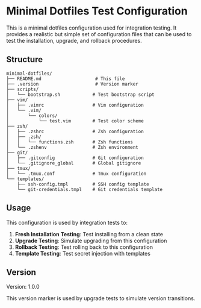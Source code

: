 # Minimal Dotfiles Test Configuration

This is a minimal dotfiles configuration used for integration testing. It provides a realistic but simple set of configuration files that can be used to test the installation, upgrade, and rollback procedures.

## Structure

```
minimal-dotfiles/
├── README.md                    # This file
├── .version                     # Version marker
├── scripts/
│   └── bootstrap.sh            # Test bootstrap script
├── vim/
│   ├── .vimrc                  # Vim configuration
│   └── .vim/
│       └── colors/
│           └── test.vim        # Test color scheme
├── zsh/
│   ├── .zshrc                  # Zsh configuration
│   ├── .zsh/
│   │   └── functions.zsh       # Zsh functions
│   └── .zshenv                 # Zsh environment
├── git/
│   ├── .gitconfig              # Git configuration
│   └── .gitignore_global       # Global gitignore
├── tmux/
│   └── .tmux.conf              # Tmux configuration
└── templates/
    ├── ssh-config.tmpl         # SSH config template
    └── git-credentials.tmpl    # Git credentials template
```

## Usage

This configuration is used by integration tests to:

1. **Fresh Installation Testing**: Test installing from a clean state
2. **Upgrade Testing**: Simulate upgrading from this configuration
3. **Rollback Testing**: Test rolling back to this configuration
4. **Template Testing**: Test secret injection with templates

## Version

Version: 1.0.0

This version marker is used by upgrade tests to simulate version transitions. 